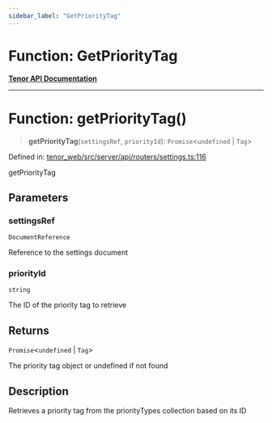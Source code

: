 ```yaml
---
sidebar_label: "GetPriorityTag"
---
```


# Function: GetPriorityTag

[**Tenor API Documentation**](../../README.md)

***

# Function: getPriorityTag()

> **getPriorityTag**(`settingsRef`, `priorityId`): `Promise`\<`undefined` \| `Tag`\>

Defined in: [tenor\_web/src/server/api/routers/settings.ts:116](https://github.com/Apantli/Tenor/blob/551fcec623199ab0ac9668d926e7d67c9012d18e/tenor_web/src/server/api/routers/settings.ts#L116)

getPriorityTag

## Parameters

### settingsRef

`DocumentReference`

Reference to the settings document

### priorityId

`string`

The ID of the priority tag to retrieve

## Returns

`Promise`\<`undefined` \| `Tag`\>

The priority tag object or undefined if not found

## Description

Retrieves a priority tag from the priorityTypes collection based on its ID
